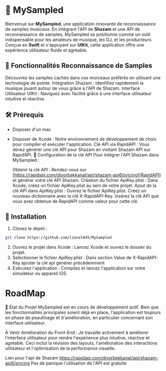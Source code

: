 # 🎵 MySampled

Bienvenue sur **MySampled**, une application innovante de reconnaissance de samples musicaux. En intégrant l'API de **Shazam** et une API de reconnaissance de samples, MySampled se positionne comme un outil indispensable pour les amateurs de musique, les DJ, et les producteurs. Conçue en **Swift** et s'appuyant sur **UIKit**, cette application offre une expérience utilisateur fluide et agréable.


## 🌟 Fonctionnalités Reconnaissance de Samples 
Découvrez les samples cachés dans vos morceaux préférés en utilisant une technologie de pointe. Intégration Shazam : Identifiez rapidement la musique jouant autour de vous grâce à l'API de Shazam. Interface Utilisateur UIKit : Naviguez avec facilité grâce à une interface utilisateur intuitive et réactive. 

## 🛠 Prérequis

- Disposer d'un mac

- Disposer de Xcode : Notre environnement de développement de choix pour compiler et exécuter l'application. Clé API via RapidAPI : Vous devez générer une clé API pour Shazam en visitant Shazam API sur RapidAPI. 🔑 Configuration de la clé API Pour intégrer l'API Shazam dans MySampled :

  Obtenir la clé API : Rendez-vous sur [https://rapidapi.com/diyorbekkanal/api/shazam-api6/pricing](RapidAPI) et générer votre clé API Shazam. Création du fichier ApiKey.plist : Dans Xcode, créez un fichier ApiKey.plist au sein de votre projet. Ajout de la clé API dans ApiKey.plist : Ouvrez le fichier ApiKey.plist. Créez un nouveau dictionnaire avec la clé X-RapidAPI-Key. Insérez la clé API que vous avez obtenue de RapidAPI comme valeur pour cette clé.

## 📲 Installation

1. Clonez le dépôt :
```bash
git clone https://github.com/lionel045/MySampled
```
2. Ouvrez le projet dans Xcode : Lancez Xcode et ouvrez le dossier du projet.
3. Selectionner le fichier ApiKey.plist : Dans section Value de X-RapidAPI-Key ajouter la clé api générer précédemment
4.  Exécutez l'application : Compilez et lancez l'application sur votre simulateur ou appareil iOS.

# RoadMap 
🚧 État du Projet
MySampled est en cours de développement actif. Bien que les fonctionnalités principales soient déjà en place, l'application est toujours en phase de peaufinage et d'amélioration, en particulier concernant son interface utilisateur.

À Venir
Amélioration du Front-End : Je travaille activement à améliorer l'interface utilisateur pour rendre l'expérience plus intuitive, réactive et agréable. Ceci inclut la révision des layouts, l'amélioration des interactions utilisateur et l'optimisation de la performance visuelle.


Lien pour l'api de Shazam https://rapidapi.com/diyorbekkanal/api/shazam-api6/pricing 
Pas de panique l'utilisation de l'API est gratuite
